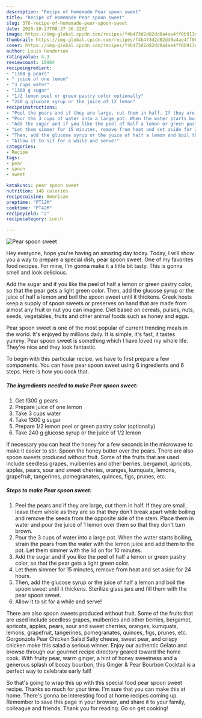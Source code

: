 ```yaml
---
description: "Recipe of Homemade Pear spoon sweet"
title: "Recipe of Homemade Pear spoon sweet"
slug: 376-recipe-of-homemade-pear-spoon-sweet
date: 2020-10-27T08:37:36.220Z
image: https://img-global.cpcdn.com/recipes/f4b473d2d82dd0a4ae4ff0b913e69a44/751x532cq70/pear-spoon-sweet-recipe-main-photo.jpg
thumbnail: https://img-global.cpcdn.com/recipes/f4b473d2d82dd0a4ae4ff0b913e69a44/751x532cq70/pear-spoon-sweet-recipe-main-photo.jpg
cover: https://img-global.cpcdn.com/recipes/f4b473d2d82dd0a4ae4ff0b913e69a44/751x532cq70/pear-spoon-sweet-recipe-main-photo.jpg
author: Louis Henderson
ratingvalue: 4.3
reviewcount: 10964
recipeingredient:
- "1300 g pears"
- " juice of one lemon"
- "3 cups water"
- "1300 g sugar"
- "1/2 lemon peel or green pastry color optionally"
- "240 g glucose syrup or the juice of 12 lemon"
recipeinstructions:
- "Peel the pears and if they are large, cut them in half. If they are small, leave them whole as they are so that they don&#39;t break apart while boiling and remove the seeds from the opposite side of the stem. Place them in water and pour the juice of 1 lemon over them so that they don&#39;t turn brown."
- "Pour the 3 cups of water into a large pot. When the water starts boiling, strain the pears from the water with the lemon juice and add them to the pot. Let them simmer with the lid on for 10 minutes."
- "Add the sugar and if you like the peel of half a lemon or green pastry color, so that the pear gets a light green color."
- "Let them simmer for 15 minutes, remove from heat and set aside for 24 hours."
- "Then, add the glucose syrup or the juice of half a lemon and boil the spoon sweet until it thickens. Sterilize glass jars and fill them with the pear spoon sweet."
- "Allow it to sit for a while and serve!"
categories:
- Recipe
tags:
- pear
- spoon
- sweet

katakunci: pear spoon sweet 
nutrition: 148 calories
recipecuisine: American
preptime: "PT12M"
cooktime: "PT42M"
recipeyield: "2"
recipecategory: Lunch

---
```



![Pear spoon sweet](https://img-global.cpcdn.com/recipes/f4b473d2d82dd0a4ae4ff0b913e69a44/751x532cq70/pear-spoon-sweet-recipe-main-photo.jpg)

Hey everyone, hope you're having an amazing day today. Today, I will show you a way to prepare a special dish, pear spoon sweet. One of my favorites food recipes. For mine, I'm gonna make it a little bit tasty. This is gonna smell and look delicious.

Add the sugar and if you like the peel of half a lemon or green pastry color, so that the pear gets a light green color. Then, add the glucose syrup or the juice of half a lemon and boil the spoon sweet until it thickens. Greek hosts keep a supply of spoon sweets or preserves on hand that are made from almost any fruit or nut you can imagine. Diet based on cereals, pulses, nuts, seeds, vegetables, fruits and other animal foods such as honey and eggs.

Pear spoon sweet is one of the most popular of current trending meals in the world. It's enjoyed by millions daily. It is simple, it's fast, it tastes yummy. Pear spoon sweet is something which I have loved my whole life. They're nice and they look fantastic.


To begin with this particular recipe, we have to first prepare a few components. You can have pear spoon sweet using 6 ingredients and 6 steps. Here is how you cook that.

<!--inarticleads1-->

##### The ingredients needed to make Pear spoon sweet:

1. Get 1300 g pears
1. Prepare  juice of one lemon
1. Take 3 cups water
1. Take 1300 g sugar
1. Prepare 1/2 lemon peel or green pastry color (optionally)
1. Take 240 g glucose syrup or the juice of 1/2 lemon


If necessary you can heat the honey for a few seconds in the microwave to make it easier to stir. Spoon the honey butter over the pears. There are also spoon sweets produced without fruit. Some of the fruits that are used include seedless grapes, mulberries and other berries, bergamot, apricots, apples, pears, sour and sweet cherries, oranges, kumquats, lemons, grapefruit, tangerines, pomegranates, quinces, figs, prunes, etc. 

<!--inarticleads2-->

##### Steps to make Pear spoon sweet:

1. Peel the pears and if they are large, cut them in half. If they are small, leave them whole as they are so that they don&#39;t break apart while boiling and remove the seeds from the opposite side of the stem. Place them in water and pour the juice of 1 lemon over them so that they don&#39;t turn brown.
1. Pour the 3 cups of water into a large pot. When the water starts boiling, strain the pears from the water with the lemon juice and add them to the pot. Let them simmer with the lid on for 10 minutes.
1. Add the sugar and if you like the peel of half a lemon or green pastry color, so that the pear gets a light green color.
1. Let them simmer for 15 minutes, remove from heat and set aside for 24 hours.
1. Then, add the glucose syrup or the juice of half a lemon and boil the spoon sweet until it thickens. Sterilize glass jars and fill them with the pear spoon sweet.
1. Allow it to sit for a while and serve!


There are also spoon sweets produced without fruit. Some of the fruits that are used include seedless grapes, mulberries and other berries, bergamot, apricots, apples, pears, sour and sweet cherries, oranges, kumquats, lemons, grapefruit, tangerines, pomegranates, quinces, figs, prunes, etc. Gorgonzola Pear Chicken Salad Salty cheese, sweet pear, and crispy chicken make this salad a serious winner. Enjoy our authentic Gelato and browse through our gourmet recipe directory geared toward the home cook. With fruity pear, warm ginger, a hint of honey sweetness and a generous splash of boozy bourbon, this Ginger &amp; Pear Bourbon Cocktail is a perfect way to celebrate early fall! 

So that's going to wrap this up with this special food pear spoon sweet recipe. Thanks so much for your time. I'm sure that you can make this at home. There's gonna be interesting food at home recipes coming up. Remember to save this page in your browser, and share it to your family, colleague and friends. Thank you for reading. Go on get cooking!
